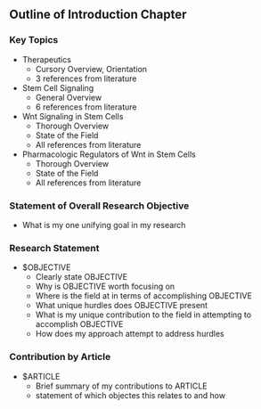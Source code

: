 
## Outline of Introduction Chapter

### Key Topics

* Therapeutics
    - Cursory Overview, Orientation
    - 3 references from literature
* Stem Cell Signaling
    - General Overview
    - 6 references from literature
* Wnt Signaling in Stem Cells
    - Thorough Overview
    - State of the Field
    - All references from literature
* Pharmacologic Regulators of Wnt in Stem Cells
    - Thorough Overview
    - State of the Field
    - All references from literature

### Statement of Overall Research Objective

* What is my one unifying goal in my research

### Research Statement

* $OBJECTIVE
    - Clearly state OBJECTIVE
    - Why is OBJECTIVE worth focusing on
    - Where is the field at in terms of accomplishing OBJECTIVE
    - What unique hurdles does OBJECTIVE present
    - What is my unique contribution to the field in attempting to accomplish OBJECTIVE
    - How does my approach attempt to address hurdles

### Contribution by Article

* $ARTICLE
    - Brief summary of my contributions to ARTICLE
    - statement of which objectes this relates to and how
